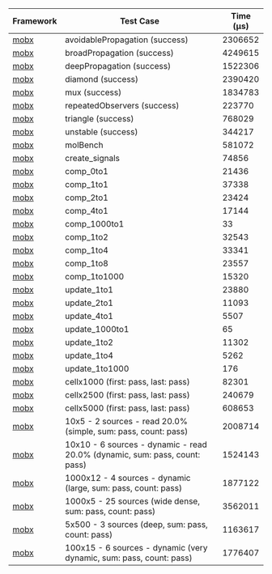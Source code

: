 | Framework | Test Case | Time (μs) |
| --- | --- | --- |
| [mobx](https://github.com/mobxjs/mobx.dart) | avoidablePropagation (success) | 2306652 |
| [mobx](https://github.com/mobxjs/mobx.dart) | broadPropagation (success) | 4249615 |
| [mobx](https://github.com/mobxjs/mobx.dart) | deepPropagation (success) | 1522306 |
| [mobx](https://github.com/mobxjs/mobx.dart) | diamond (success) | 2390420 |
| [mobx](https://github.com/mobxjs/mobx.dart) | mux (success) | 1834783 |
| [mobx](https://github.com/mobxjs/mobx.dart) | repeatedObservers (success) | 223770 |
| [mobx](https://github.com/mobxjs/mobx.dart) | triangle (success) | 768029 |
| [mobx](https://github.com/mobxjs/mobx.dart) | unstable (success) | 344217 |
| [mobx](https://github.com/mobxjs/mobx.dart) | molBench | 581072 |
| [mobx](https://github.com/mobxjs/mobx.dart) | create_signals | 74856 |
| [mobx](https://github.com/mobxjs/mobx.dart) | comp_0to1 | 21436 |
| [mobx](https://github.com/mobxjs/mobx.dart) | comp_1to1 | 37338 |
| [mobx](https://github.com/mobxjs/mobx.dart) | comp_2to1 | 23424 |
| [mobx](https://github.com/mobxjs/mobx.dart) | comp_4to1 | 17144 |
| [mobx](https://github.com/mobxjs/mobx.dart) | comp_1000to1 | 33 |
| [mobx](https://github.com/mobxjs/mobx.dart) | comp_1to2 | 32543 |
| [mobx](https://github.com/mobxjs/mobx.dart) | comp_1to4 | 33341 |
| [mobx](https://github.com/mobxjs/mobx.dart) | comp_1to8 | 23557 |
| [mobx](https://github.com/mobxjs/mobx.dart) | comp_1to1000 | 15320 |
| [mobx](https://github.com/mobxjs/mobx.dart) | update_1to1 | 23880 |
| [mobx](https://github.com/mobxjs/mobx.dart) | update_2to1 | 11093 |
| [mobx](https://github.com/mobxjs/mobx.dart) | update_4to1 | 5507 |
| [mobx](https://github.com/mobxjs/mobx.dart) | update_1000to1 | 65 |
| [mobx](https://github.com/mobxjs/mobx.dart) | update_1to2 | 11302 |
| [mobx](https://github.com/mobxjs/mobx.dart) | update_1to4 | 5262 |
| [mobx](https://github.com/mobxjs/mobx.dart) | update_1to1000 | 176 |
| [mobx](https://github.com/mobxjs/mobx.dart) | cellx1000 (first: pass, last: pass) | 82301 |
| [mobx](https://github.com/mobxjs/mobx.dart) | cellx2500 (first: pass, last: pass) | 240679 |
| [mobx](https://github.com/mobxjs/mobx.dart) | cellx5000 (first: pass, last: pass) | 608653 |
| [mobx](https://github.com/mobxjs/mobx.dart) | 10x5 - 2 sources - read 20.0% (simple, sum: pass, count: pass) | 2008714 |
| [mobx](https://github.com/mobxjs/mobx.dart) | 10x10 - 6 sources - dynamic - read 20.0% (dynamic, sum: pass, count: pass) | 1524143 |
| [mobx](https://github.com/mobxjs/mobx.dart) | 1000x12 - 4 sources - dynamic (large, sum: pass, count: pass) | 1877122 |
| [mobx](https://github.com/mobxjs/mobx.dart) | 1000x5 - 25 sources (wide dense, sum: pass, count: pass) | 3562011 |
| [mobx](https://github.com/mobxjs/mobx.dart) | 5x500 - 3 sources (deep, sum: pass, count: pass) | 1163617 |
| [mobx](https://github.com/mobxjs/mobx.dart) | 100x15 - 6 sources - dynamic (very dynamic, sum: pass, count: pass) | 1776407 |
